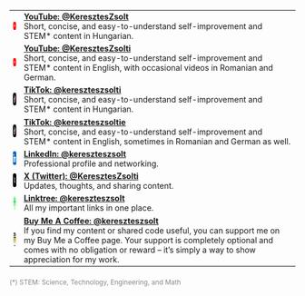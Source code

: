 <!-- Social Links Table (compact, fixed icon size, improved padding and icon centering) -->
<table>
  <tr>
    <td style="padding: 6px; text-align: center; vertical-align: middle;"><img src="icons/youtube-color-icon.png" alt="YouTube Icon" width="24" height="24"></td>
    <td><strong><a href="https://www.youtube.com/@KeresztesZsolt">YouTube: @KeresztesZsolt</a></strong><br>Short, concise, and easy-to-understand self-improvement and STEM* content in Hungarian.</td>
  </tr>
  <tr>
    <td style="padding: 6px; text-align: center; vertical-align: middle;"><img src="icons/youtube-color-icon.png" alt="YouTube Icon" width="24" height="24"></td>
    <td><strong><a href="https://www.youtube.com/@KeresztesZsolti">YouTube: @KeresztesZsolti</a></strong><br>Short, concise, and easy-to-understand self-improvement and STEM* content in English, with occasional videos in Romanian and German.</td>
  </tr>
  <tr>
    <td style="padding: 6px; text-align: center; vertical-align: middle;"><img src="icons/tiktok-square-color-icon.png" alt="TikTok Icon" width="24" height="24"></td>
    <td><strong><a href="https://www.tiktok.com/@kereszteszsolti">TikTok: @kereszteszsolti</a></strong><br>Short, concise, and easy-to-understand self-improvement and STEM* content in Hungarian.</td>
  </tr>
  <tr>
    <td style="padding: 6px; text-align: center; vertical-align: middle;"><img src="icons/tiktok-square-color-icon.png" alt="TikTok Icon" width="24" height="24"></td>
    <td><strong><a href="https://www.tiktok.com/@kereszteszsoltie">TikTok: @kereszteszsoltie</a></strong><br>Short, concise, and easy-to-understand self-improvement and STEM* content in English, sometimes in Romanian and German as well.</td>
  </tr>
  <tr>
    <td style="padding: 6px; text-align: center; vertical-align: middle;"><img src="icons/linkedin-app-icon.png" alt="LinkedIn Icon" width="24" height="24"></td>
    <td><strong><a href="https://www.linkedin.com/in/kereszteszsolt">LinkedIn: @kereszteszsolt</a></strong><br>Professional profile and networking.</td>
  </tr>
  <tr>
    <td style="padding: 6px; text-align: center; vertical-align: middle;"><img src="icons/x-social-media-logo-icon.png" alt="X (Twitter) Icon" width="24" height="24"></td>
    <td><strong><a href="https://x.com/KeresztesZsolti">X (Twitter): @KeresztesZsolti</a></strong><br>Updates, thoughts, and sharing content.</td>
  </tr>
  <tr>
    <td style="padding: 6px; text-align: center; vertical-align: middle;"><img src="icons/linktree-logo-icon.png" alt="Linktree Icon" width="24" height="24"></td>
    <td><strong><a href="https://linktr.ee/kereszteszsolt">Linktree: @kereszteszsolt</a></strong><br>All my important links in one place.</td>
  </tr>
  <tr>
    <td style="padding: 6px; text-align: center; vertical-align: middle;"><img src="icons/buy-me-coffee-icon.png" alt="Buy Me A Coffee Icon" width="24" height="24"></td>
    <td><strong><a href="https://www.buymeacoffee.com/kereszteszsolt">Buy Me A Coffee: @kereszteszsolt</a></strong><br>If you find my content or shared code useful, you can support me on my Buy Me a Coffee page. Your support is completely optional and comes with no obligation or reward – it’s simply a way to show appreciation for my work.</td>
  </tr>
</table>

<sub style="color: #888;">(*) STEM: Science, Technology, Engineering, and Math</sub>
